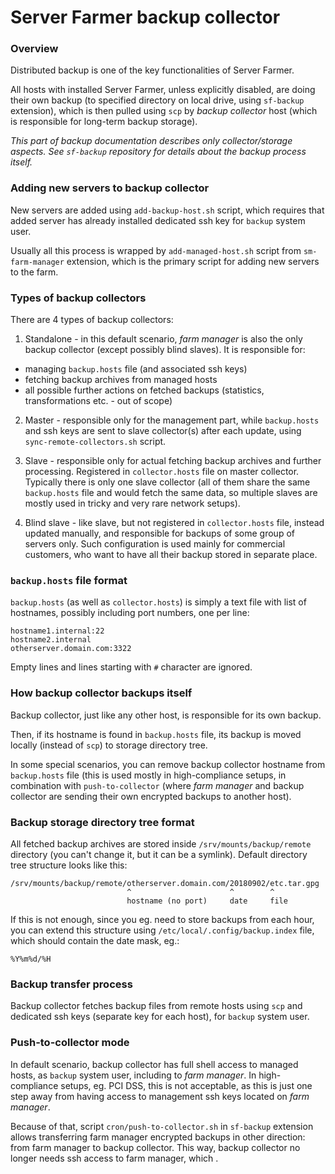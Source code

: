 # Server Farmer backup collector

### Overview

Distributed backup is one of the key functionalities of Server Farmer.

All hosts with installed Server Farmer, unless explicitly disabled, are doing their own backup (to specified directory on local drive, using `sf-backup` extension), which is then pulled using `scp` by *backup collector* host (which is responsible for long-term backup storage).

*This part of backup documentation describes only collector/storage aspects. See `sf-backup` repository for details about the backup process itself.*


### Adding new servers to backup collector

New servers are added using `add-backup-host.sh` script, which requires that added server has already installed dedicated ssh key for `backup` system user.

Usually all this process is wrapped by `add-managed-host.sh` script from `sm-farm-manager` extension, which is the primary script for adding new servers to the farm.


### Types of backup collectors

There are 4 types of backup collectors:

1. Standalone - in this default scenario, *farm manager* is also the only backup collector (except possibly blind slaves). It is responsible for:
- managing `backup.hosts` file (and associated ssh keys)
- fetching backup archives from managed hosts
- all possible further actions on fetched backups (statistics, transformations etc. - out of scope)

2. Master - responsible only for the management part, while `backup.hosts` and ssh keys are sent to slave collector(s) after each update, using `sync-remote-collectors.sh` script.

3. Slave - responsible only for actual fetching backup archives and further processing. Registered in `collector.hosts` file on master collector. Typically there is only one slave collector (all of them share the same `backup.hosts` file and would fetch the same data, so multiple slaves are mostly used in tricky and very rare network setups).

4. Blind slave - like slave, but not registered in `collector.hosts` file, instead updated manually, and responsible for backups of some group of servers only. Such configuration is used mainly for commercial customers, who want to have all their backup stored in separate place.


### `backup.hosts` file format

`backup.hosts` (as well as `collector.hosts`) is simply a text file with list of hostnames, possibly including port numbers, one per line:

```
hostname1.internal:22
hostname2.internal
otherserver.domain.com:3322
```

Empty lines and lines starting with `#` character are ignored.


### How backup collector backups itself

Backup collector, just like any other host, is responsible for its own backup.

Then, if its hostname is found in `backup.hosts` file, its backup is moved locally (instead of `scp`) to storage directory tree.

In some special scenarios, you can remove backup collector hostname from `backup.hosts` file (this is used mostly in high-compliance setups, in combination with `push-to-collector` (where *farm manager* and backup collector are sending their own encrypted backups to another host).


### Backup storage directory tree format

All fetched backup archives are stored inside `/srv/mounts/backup/remote` directory (you can't change it, but it can be a symlink). Default directory tree structure looks like this:

```
/srv/mounts/backup/remote/otherserver.domain.com/20180902/etc.tar.gpg
                          ^                      ^        ^
                          hostname (no port)     date     file
```

If this is not enough, since you eg. need to store backups from each hour, you can extend this structure using `/etc/local/.config/backup.index` file, which should contain the date mask, eg.:

```
%Y%m%d/%H
```


### Backup transfer process

Backup collector fetches backup files from remote hosts using `scp` and dedicated ssh keys (separate key for each host), for `backup` system user.


### Push-to-collector mode

In default scenario, backup collector has full shell access to managed hosts, as `backup` system user, including to *farm manager*. In high-compliance setups, eg. PCI DSS, this is not acceptable, as this is just one step away from having access to management ssh keys located on *farm manager*.

Because of that, script `cron/push-to-collector.sh` in `sf-backup` extension allows transferring farm manager encrypted backups in other direction: from farm manager to backup collector. This way, backup collector no longer needs ssh access to farm manager, which .
